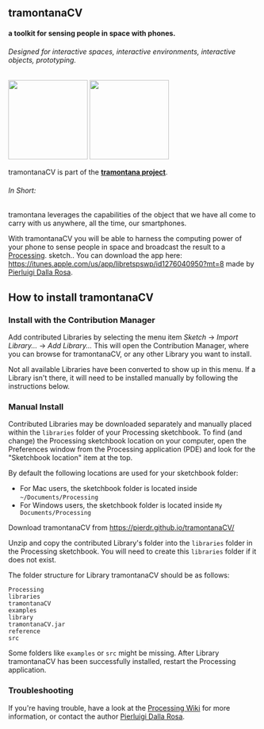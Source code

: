 
## tramontanaCV
#### a toolkit for sensing people in space with phones.

###### Designed for interactive spaces, interactive environments, interactive objects, prototyping.

<img width="160px" src="http://transit7.cargocollective.com/1/23/757295/13019034/Screen-Shot-2017-08-27-at-5.57.33-PM.png" alt=""><span> </span><img width="160px" src="http://payload535.cargocollective.com/1/23/757295/13019034/Screen-Shot-2017-08-27-at-5.56.49-PM_640.png" alt="">

tramontanaCV is part of the **[tramontana project](http://www.tramontana.xyz)**. 

###### In Short:
tramontana leverages the capabilities of the object that we have all come to carry with us anywhere, all the time, our smartphones. 

With tramontanaCV you will be able to harness the computing power of your phone to sense people in space and broadcast the result to a [Processing](https://processing.org). sketch.. 
You can download the app here: https://itunes.apple.com/us/app/libretspswp/id1276040950?mt=8
made by [Pierluigi Dalla Rosa](http://www.pierdr.com).




## How to install tramontanaCV

### Install with the Contribution Manager

Add contributed Libraries by selecting the menu item _Sketch_ → _Import Library..._ → _Add Library..._ This will open the Contribution Manager, where you can browse for tramontanaCV, or any other Library you want to install.

Not all available Libraries have been converted to show up in this menu. If a Library isn't there, it will need to be installed manually by following the instructions below.

### Manual Install

Contributed Libraries may be downloaded separately and manually placed within the `libraries` folder of your Processing sketchbook. To find (and change) the Processing sketchbook location on your computer, open the Preferences window from the Processing application (PDE) and look for the "Sketchbook location" item at the top.

By default the following locations are used for your sketchbook folder: 
* For Mac users, the sketchbook folder is located inside `~/Documents/Processing` 
* For Windows users, the sketchbook folder is located inside `My Documents/Processing`

Download tramontanaCV from https://pierdr.github.io/tramontanaCV/

Unzip and copy the contributed Library's folder into the `libraries` folder in the Processing sketchbook. You will need to create this `libraries` folder if it does not exist.

The folder structure for Library tramontanaCV should be as follows:

```
Processing
libraries
tramontanaCV
examples
library
tramontanaCV.jar
reference
src
```

Some folders like `examples` or `src` might be missing. After Library tramontanaCV has been successfully installed, restart the Processing application.

### Troubleshooting

If you're having trouble, have a look at the [Processing Wiki](https://github.com/processing/processing/wiki/How-to-Install-a-Contributed-Library) for more information, or contact the author [Pierluigi Dalla Rosa](http://www.pierdr.com).
